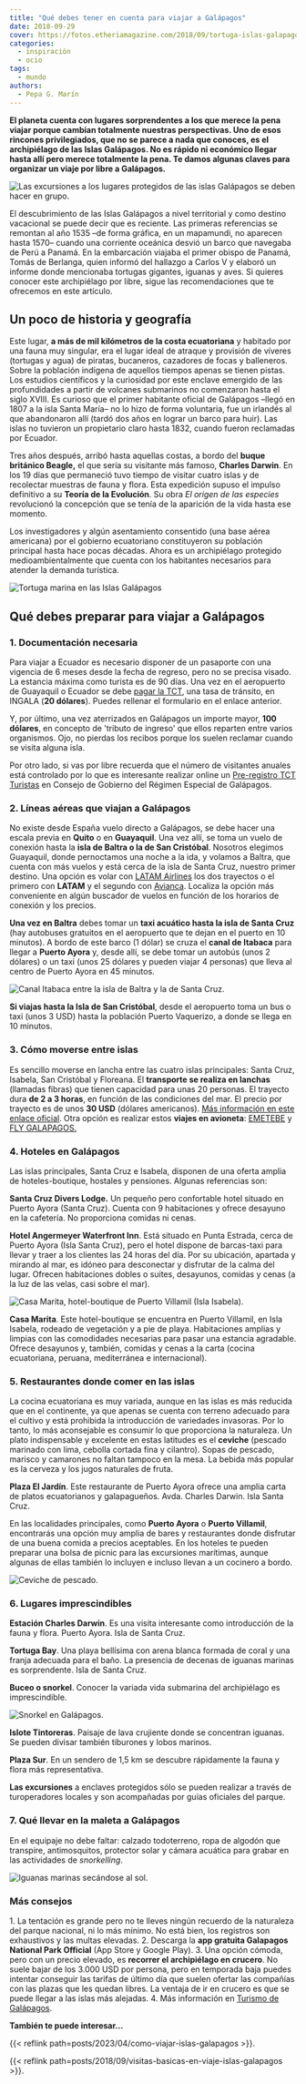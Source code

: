 ```yaml
---
title: "Qué debes tener en cuenta para viajar a Galápagos"
date: 2018-09-29
cover: https://fotos.etheriamagazine.com/2018/09/tortuga-islas-galapagos.jpg
categories: 
  - inspiración
  - ocio
tags: 
  - mundo
authors: 
  - Pepa G. Marín
---
```


**El planeta cuenta con lugares sorprendentes a los que merece la pena viajar porque 
cambian totalmente nuestras perspectivas. Uno de esos rincones privilegiados, que no se 
parece a nada que conoces, es el archipiélago de las Islas Galápagos. No es rápido ni 
económico llegar hasta allí pero merece totalmente la pena. Te damos algunas claves para 
organizar un viaje por libre a Galápagos.** 

![Las excursiones a los lugares protegidos de las islas Galápagos se deben hacer en grupo.](https://fotos.etheriamagazine.com/2018/09/viaje-galapagos-Tintoreras.jpg "Las excursiones a los lugares protegidos se deben hacer en grupo.")

El descubrimiento de las Islas Galápagos a nivel territorial y como destino vacacional 
se puede decir que es reciente. Las primeras referencias se remontan al año 1535 –de 
forma gráfica, en un mapamundi, no aparecen hasta 1570– cuando una corriente oceánica 
desvió un barco que navegaba de Perú a Panamá. En la embarcación viajaba el primer 
obispo de Panamá, Tomás de Berlanga, quien informó del hallazgo a Carlos V y elaboró un 
informe donde mencionaba tortugas gigantes, iguanas y aves. Si quieres conocer este 
archipiélago por libre, sigue las recomendaciones que te ofrecemos en este artículo. 

## Un poco de historia y geografía

Este lugar, **a más de mil kilómetros de la costa ecuatoriana** y habitado por una fauna 
muy singular, era el lugar ideal de atraque y provisión de víveres (tortugas y agua) de 
piratas, bucaneros, cazadores de focas y balleneros. Sobre la población indígena de 
aquellos tiempos apenas se tienen pistas. Los estudios científicos y la curiosidad por 
este enclave emergido de las profundidades a partir de volcanes submarinos no comenzaron 
hasta el siglo XVIII. Es curioso que el primer habitante oficial de Galápagos –llegó en 
1807 a la isla Santa María– no lo hizo de forma voluntaria, fue un irlandés al que 
abandonaron allí (tardó dos años en lograr un barco para huir). Las islas no tuvieron un 
propietario claro hasta 1832, cuando fueron reclamadas por Ecuador. 

Tres años después, arribó hasta aquellas costas, a bordo del **buque británico Beagle,** 
el que sería su visitante más famoso, **Charles Darwin**. En los 19 días que permaneció 
tuvo tiempo de visitar cuatro islas y de recolectar muestras de fauna y flora. Esta 
expedición supuso el impulso definitivo a su **Teoría de la Evolución**. Su obra _El 
origen de las especies_ revolucionó la concepción que se tenía de la aparición de la 
vida hasta ese momento. 

Los investigadores y algún asentamiento consentido (una base aérea americana) por el 
gobierno ecuatoriano constituyeron su población principal hasta hace pocas décadas. 
Ahora es un archipiélago protegido medioambientalmente que cuenta con los habitantes 
necesarios para atender la demanda turística. 

![Tortuga marina en las Islas Galápagos](https://fotos.etheriamagazine.com/2018/09/tortuga-islas-galapagos.jpg "Tortuga marina en las Islas Galápagos. © Dustin Haney")

## Qué debes preparar para viajar a Galápagos

### 1\. Documentación necesaria

Para viajar a Ecuador es necesario disponer de un pasaporte con una vigencia de 6 meses 
desde la fecha de regreso, pero no se precisa visado. La estancia máxima como turista es 
de 90 días. Una vez en el aeropuerto de Guayaquil o Ecuador se debe [pagar la 
TCT](https://siiws.gobiernogalapagos.gob.ec/siicgg_web/), una tasa de tránsito, en 
INGALA (**20 dólares**). Puedes rellenar el formulario en el enlace anterior. 

Y, por último, una vez aterrizados en Galápagos un importe mayor, **100 dólares**, en 
concepto de 'tributo de ingreso' que ellos reparten entre varios organismos. Ojo, no 
pierdas los recibos porque los suelen reclamar cuando se visita alguna isla. 

Por otro lado, si vas por libre recuerda que el número de visitantes anuales está 
controlado por lo que es interesante realizar online un [Pre-registro TCT 
Turistas](http://www.gobiernogalapagos.gob.ec/pre-registro-tct-turistas/) en Consejo de 
Gobierno del Régimen Especial de Galápagos. 

### 2\. Líneas aéreas que viajan a Galápagos

No existe desde España vuelo directo a Galápagos, se debe hacer una escala previa en 
**Quito** o en **Guayaquil**. Una vez allí, se toma un vuelo de conexión hasta la **isla 
de Baltra o la de San Cristóbal**. Nosotros elegimos Guayaquil, donde pernoctamos una 
noche a la ida, y volamos a Baltra, que cuenta con más vuelos y está cerca de la isla de 
Santa Cruz, nuestro primer destino. Una opción es volar con [LATAM 
Airlines](https://www.latam.com/es_es/) los dos trayectos o el primero con **LATAM** y 
el segundo con [Avianca](https://www.avianca.com/es/es/). Localiza la opción más 
conveniente en algún buscador de vuelos en función de los horarios de conexión y los 
precios. 

**Una vez en Baltra** debes tomar un **taxi acuático hasta la isla de Santa Cruz** (hay 
autobuses gratuitos en el aeropuerto que te dejan en el puerto en 10 minutos). A bordo 
de este barco (1 dólar) se cruza el **canal de Itabaca** para llegar a **Puerto Ayora** 
y, desde allí, se debe tomar un autobús (unos 2 dólares) o un taxi (unos 25 dólares y 
pueden viajar 4 personas) que lleva al centro de Puerto Ayora en 45 minutos. 

![Canal Itabaca entre la isla de Baltra y la de Santa Cruz.](https://fotos.etheriamagazine.com/2018/08/galapagos-Canal-Itabaca.jpg "Canal Itabaca entre la isla de Baltra y la de Santa Cruz.")

**Si viajas hasta la Isla de San Cristóbal**, desde el aeropuerto toma un bus o taxi 
(unos 3 USD) hasta la población Puerto Vaquerizo, a donde se llega en 10 minutos. 

### 3\. Cómo moverse entre islas

Es sencillo moverse en lancha entre las cuatro islas principales: Santa Cruz, Isabela, 
San Cristóbal y Floreana. El **transporte se realiza en lanchas** (llamadas fibras) que 
tienen capacidad para unas 20 personas. El trayecto dura **de 2 a 3 horas**, en función 
de las condiciones del mar. El precio por trayecto es de unos **30 USD** (dólares 
americanos). [Más información en este enlace 
oficial](https://galapagos.gob.ec/transporte-entre-islas-pobladas/). Otra opción es 
realizar estos **viajes en avioneta**: [EMETEBE](http://www.emetebe.com.ec) y [FLY 
GALAPAGOS.](https://www.flygalapagos.com.ec/) 

### 4\. Hoteles en Galápagos

Las islas principales, Santa Cruz e Isabela, disponen de una oferta amplia de 
hoteles-boutique, hostales y pensiones. Algunas referencias son: 

**Santa Cruz Divers Lodge.** Un pequeño pero confortable hotel situado en Puerto Ayora 
(Santa Cruz). Cuenta con 9 habitaciones y ofrece desayuno en la cafetería. No 
proporciona comidas ni cenas. 

**Hotel Angermeyer Waterfront Inn**. Está situado en Punta Estrada, cerca de Puerto 
Ayora (Isla Santa Cruz), pero el hotel dispone de barcas-taxi para llevar y traer a los 
clientes las 24 horas del día. Por su ubicación, apartada y mirando al mar, es idóneo 
para desconectar y disfrutar de la calma del lugar. Ofrecen habitaciones dobles o 
suites, desayunos, comidas y cenas (a la luz de las velas, casi sobre el mar). 

![Casa Marita, hotel-boutique de Puerto Villamil (Isla Isabela).](https://fotos.etheriamagazine.com/2018/09/casa-marita-isabela-galapagos.jpg "Casa Marita, hotel-boutique de Puerto Villamil (Isla Isabela).")

**Casa Marita**. Este hotel-boutique se encuentra en Puerto Villamil, en Isla Isabela, 
rodeado de vegetación y a pie de playa. Habitaciones amplias y limpias con las 
comodidades necesarias para pasar una estancia agradable. Ofrece desayunos y, también, 
comidas y cenas a la carta (cocina ecuatoriana, peruana, mediterránea e internacional). 

### 5\. Restaurantes donde comer en las islas

La cocina ecuatoriana es muy variada, aunque en las islas es más reducida que en el 
continente, ya que apenas se cuenta con terreno adecuado para el cultivo y está 
prohibida la introducción de variedades invasoras. Por lo tanto, lo más aconsejable es 
consumir lo que proporciona la naturaleza. Un plato indispensable y excelente en estas 
latitudes es el **ceviche** (pescado marinado con lima, cebolla cortada fina y 
cilantro). Sopas de pescado, marisco y camarones no faltan tampoco en la mesa. La bebida 
más popular es la cerveza y los jugos naturales de fruta. 

**Plaza El Jardín**. Este restaurante de Puerto Ayora ofrece una amplia carta de platos 
ecuatorianos y galapagueños. Avda. Charles Darwin. Isla Santa Cruz. 

En las localidades principales, como **Puerto Ayora** o **Puerto Villamil**, encontrarás 
una opción muy amplia de bares y restaurantes donde disfrutar de una buena comida a 
precios aceptables. En los hoteles te pueden preparar una bolsa de picnic para las 
excursiones marítimas, aunque algunas de ellas también lo incluyen e incluso llevan a un 
cocinero a bordo. 

![Ceviche de pescado.](https://fotos.etheriamagazine.com/2018/09/ceviche-ecuador.jpg "Ceviche de pescado.")

### 6\. Lugares imprescindibles

**Estación Charles Darwin**. Es una visita interesante como introducción de la fauna y 
flora. Puerto Ayora. Isla de Santa Cruz. 

**Tortuga Bay**. Una playa bellísima con arena blanca formada de coral y una franja 
adecuada para el baño. La presencia de decenas de iguanas marinas es sorprendente. Isla 
de Santa Cruz. 

**Buceo o snorkel**. Conocer la variada vida submarina del archipiélago es 
imprescindible. 

![Snorkel en Galápagos.](https://fotos.etheriamagazine.com/2018/09/snorkel-galapagos.jpg "Snorkel en Galápagos.")

**Islote Tintoreras**. Paisaje de lava crujiente donde se concentran iguanas. Se pueden 
divisar también tiburones y lobos marinos. 

**Plaza Sur**. En un sendero de 1,5 km se descubre rápidamente la fauna y flora más 
representativa. 

**Las excursiones** a enclaves protegidos sólo se pueden realizar a través de 
turoperadores locales y son acompañadas por guías oficiales del parque. 

### 7\. Qué llevar en la maleta a Galápagos

En el equipaje no debe faltar: calzado todoterreno, ropa de algodón que transpire, 
antimosquitos, protector solar y cámara acuática para grabar en las actividades de 
_snorkelling_. 

![Iguanas marinas secándose al sol.](https://fotos.etheriamagazine.com/2018/09/Iguanas-marinas-galapagos.jpg "Iguanas marinas secándose al sol.")

### Más consejos

1\. La tentación es grande pero no te lleves ningún recuerdo de la naturaleza del parque 
nacional, ni lo más mínimo. No está bien, los registros son exhaustivos y las multas 
elevadas. 2\. Descarga la **app gratuita Galapagos National Park Official** (App Store y 
Google Play). 3\. Una opción cómoda, pero con un precio elevado, es **recorrer el 
archipiélago en crucero**. No suele bajar de los 3.000 USD por persona, pero en 
temporada baja puedes intentar conseguir las tarifas de último día que suelen ofertar 
las compañías con las plazas que les quedan libres. La ventaja de ir en crucero es que 
se puede llegar a las islas más alejadas. 4\. Más información en [Turismo de 
Galápagos](http://www.galapagos.gob.ec). 

**También te puede interesar...** 

{{< reflink path=posts/2023/04/como-viajar-islas-galapagos >}}. 

{{< reflink path=posts/2018/09/visitas-basicas-en-viaje-islas-galapagos >}}.
